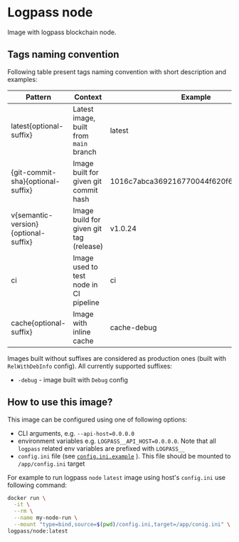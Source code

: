# Logpass node

Image with logpass blockchain node.

## Tags naming convention

Following table present tags naming convention with short description
and examples:

| Pattern                              | Context                                 | Example                                  |
|--------------------------------------|-----------------------------------------|------------------------------------------|
| latest{optional-suffix}              | Latest image, built from `main` branch  | latest                                   |
| {git-commit-sha}{optional-suffix}    | Image built for given git commit hash   | 1016c7abca369216770044f620f6ef2efe300a26 |
| v{semantic-version}{optional-suffix} | Image build for given git tag (release) | v1.0.24                                  |
| ci                                   | Image used to test node in CI pipeline  | ci                                       |
| cache{optional-suffix}               | Image with inline cache                 | cache-debug                              |

Images built without suffixes are considered as production ones
(built with `RelWithDebInfo` config). All currently supported suffixes:

- `-debug` - image built with `Debug` config

## How to use this image?

This image can be configured using one of following options:

+ CLI arguments, e.g. `--api-host=0.0.0.0`
+ environment variables e.g. `LOGPASS__API_HOST=0.0.0.0`. Note that all 
  `logpass` related env variables are prefixed with `LOGPASS__`
+ `config.ini` file (see
  [`config.ini.example`](https://github.com/LogPass/node/blob/main/config.ini.example)
  ). This file should be mounted to `/app/config.ini` target


For example to run logpass `node` `latest` image using host's `config.ini` use 
following command:

```bash
docker run \
  -it \
  --rm \
  --name my-node-run \
  --mount "type=bind,source=$(pwd)/config.ini,target=/app/conig.ini" \
logpass/node:latest
```
